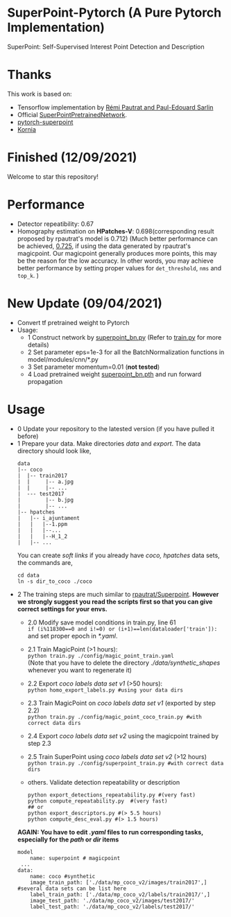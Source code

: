 # SuperPoint-Pytorch (A Pure Pytorch Implementation)
SuperPoint: Self-Supervised Interest Point Detection and Description  


# Thanks  
This work is based on:  
- Tensorflow implementation by [Rémi Pautrat and Paul-Edouard Sarlin](https://github.com/rpautrat/SuperPoint)  
- Official [SuperPointPretrainedNetwork](https://github.com/magicleap/SuperPointPretrainedNetwork).
- [pytorch-superpoint](https://github.com/eric-yyjau/pytorch-superpoint) 
- [Kornia](https://kornia.github.io/)  

# Finished (12/09/2021)
Welcome to star this repository!
# Performance
* Detector repeatibility: 0.67
* Homography estimation on **HPatches-V**: 0.698(corresponding result proposed by rpautrat's model is 0.712) 
(Much better performance can be achieved, [0.725](https://github.com/shaofengzeng/SuperPoint-Pytorch/issues/6), if using the data generated by rpautrat's magicpoint. Our magicpoint generally produces more points, this may be the reason for the low accuracy. In other words, you may achieve better performance by setting proper values for `det_threshold`, `nms` and `top_k`. )

# New Update (09/04/2021)
* Convert tf pretrained weight to Pytorch   
* Usage:
    - 1 Construct network by [superpoint_bn.py](model/superpoint_bn.py) (Refer to [train.py](./train.py) for more details)
    - 2 Set parameter eps=1e-3 for all the BatchNormalization functions in model/modules/cnn/*.py
    - 3 Set parameter momentum=0.01 (**not tested**)
    - 4 Load pretrained weight [superpoint_bn.pth](./superpoint_bn.pth) and run forward propagation
 
 
# Usage
* 0 Update your repository to the latested version (if you have pulled it before)
* 1 Prepare your data. Make directories *data* and *export*. The data directory should look like,
    ```
    data
    |-- coco
    |  |-- train2017
    |  |     |-- a.jpg
    |  |     |-- ...
    |  --- test2017
    |        |-- b.jpg
    |        |-- ...
    |-- hpatches
    |   |-- i_ajuntament
    |   |   |--1.ppm
    |   |   |--...
    |   |   |--H_1_2
    |   |-- ...
    ```
    You can create *soft links* if you already have *coco, hpatches* data sets, the commands are,
    ```
    cd data
    ln -s dir_to_coco ./coco
    ```
* 2 The training steps are much similar to [rpautrat/Superpoint](https://github.com/rpautrat/SuperPoint). 
    **However we strongly suggest you read the scripts first so that you can give correct settings for your envs.**
    - 2.0 Modify save model conditions in train.py, line 61  
          `if (i%118300==0 and i!=0) or (i+1)==len(dataloader['train']):`  
          and set proper epoch in _*.yaml_.
    - 2.1 Train MagicPoint (>1 hours):  
          `python train.py ./config/magic_point_train.yaml`   
          (Note that you have to delete the directory _./data/synthetic_shapes_ 
          whenever you want to regenerate it)
    - 2.2 Export *coco labels data set v1* (>50 hours):   
          `python homo_export_labels.py #using your data dirs`
    - 2.3 Train MagicPoint on *coco labels data set v1* (exported by step 2.2)       
          `python train.py ./config/magic_point_coco_train.py #with correct data dirs` 
    - 2.4 Export *coco labels data set v2* using the magicpoint trained by step 2.3
    - 2.5 Train SuperPoint using *coco labels data set v2* (>12 hours)    
          `python train.py ./config/superpoint_train.py #with correct data dirs`  
    - others. Validate detection repeatability or description  
                   
        ```
        python export_detections_repeatability.py #(very fast)  
        python compute_repeatability.py  #(very fast)
        ## or
        python export_descriptors.py #(> 5.5 hours) 
        python compute_desc_eval.py #(> 1.5 hours)
        ```   
    **AGAIN: You have to edit _.yaml_ files to run corresponding tasks,
     especially for the _path_ or _dir_ items** 
    ```
    model
        name: superpoint # magicpoint
     ...
    data:
        name: coco #synthetic
        image_train_path: ['./data/mp_coco_v2/images/train2017',] #several data sets can be list here
        label_train_path: ['./data/mp_coco_v2/labels/train2017/',]
        image_test_path: './data/mp_coco_v2/images/test2017/'
        label_test_path: './data/mp_coco_v2/labels/test2017/'
    ```

